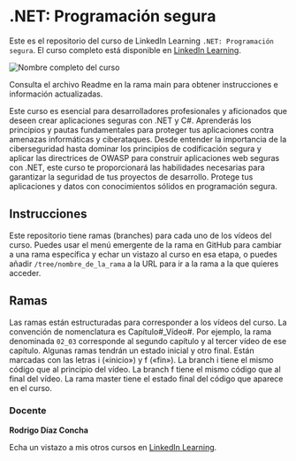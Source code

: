 # .NET: Programación segura

Este es el repositorio del curso de LinkedIn Learning `.NET: Programación segura`. El curso completo está disponible en [LinkedIn Learning][lil-course-url].

![Nombre completo del curso][lil-thumbnail-url] 

Consulta el archivo Readme en la rama main para obtener instrucciones e información actualizadas.

Este curso es esencial para desarrolladores profesionales y aficionados que deseen crear aplicaciones seguras con .NET y C#. Aprenderás los principios y pautas fundamentales para proteger tus aplicaciones contra amenazas informáticas y ciberataques. Desde entender la importancia de la ciberseguridad hasta dominar los principios de codificación segura y aplicar las directrices de OWASP para construir aplicaciones web seguras con .NET, este curso te proporcionará las habilidades necesarias para garantizar la seguridad de tus proyectos de desarrollo. Protege tus aplicaciones y datos con conocimientos sólidos en programación segura.

## Instrucciones

Este repositorio tiene ramas (branches) para cada uno de los vídeos del curso. Puedes usar el menú emergente de la rama en GitHub para cambiar a una rama específica y echar un vistazo al curso en esa etapa, o puedes añadir `/tree/nombre_de_la_rama` a la URL para ir a la rama a la que quieres acceder.

## Ramas

Las ramas están estructuradas para corresponder a los vídeos del curso. La convención de nomenclatura es Capítulo#_Vídeo#. Por ejemplo, la rama denominada `02_03` corresponde al segundo capítulo y al tercer vídeo de ese capítulo. Algunas ramas tendrán un estado inicial y otro final. Están marcadas con las letras i («inicio») y f («fin»). La branch i tiene el mismo código que al principio del vídeo. La branch f tiene el mismo código que al final del vídeo. La rama master tiene el estado final del código que aparece en el curso.

### Docente

**Rodrigo Díaz Concha**

Echa un vistazo a mis otros cursos en [LinkedIn Learning](https://www.linkedin.com/learning/instructors/rodrigo-diaz-concha).

[0]: # (Replace these placeholder URLs with actual course URLs)
[lil-course-url]: https://www.linkedin.com/learning/dot-net-programacion-segura
[lil-thumbnail-url]: https://media.licdn.com/dms/image/D560DAQGHsC44j5OOTQ/learning-public-crop_675_1200/0/1704786769441?e=2147483647&v=beta&t=Td3HgXU2zVAuF42PH3EUarKFXYPMztB-AsRfgC8XZOM

[1]: # (End of ES-Instruction ###############################################################################################)
